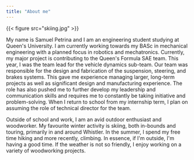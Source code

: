 ```yaml
---
title: "About me"
---
```


{{< figure src="skiing.jpg" >}}


My name is Samuel Petrina and I am an engineering student studying at Queen's University. I am currently working towards my BASc in mechanical engineering with a planned focus in robotics and mechatronics. Currently, my major project is contributing to the Queen's Formula SAE team. This year, I was the team lead for the vehicle dynamics sub-team. Our team was responsible for the design and fabrication of the suspension, steering, and brakes systems. This gave me experience managing larger, long-term projects as well as significant design and manufacturing experience. The role has also pushed me to further develop my leadership and communication skills and requires me to constantly be taking initiative and problem-solving. When I return to school from my internship term, I plan on assuming the role of technical director for the team.

Outside of school and work, I am an avid outdoor enthusiast and woodworker. My favourite winter activity is skiing, both in-bounds and touring, primarily in and around Whistler. In the summer, I spend my free time hiking and more recently, climbing. In essence, if I'm outside, I'm having a good time. If the weather is not so friendly, I enjoy working on a variety of woodworking projects.